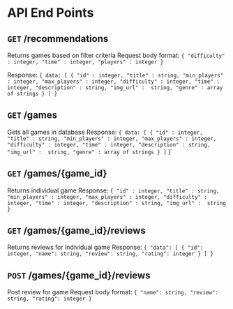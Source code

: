 # API End Points

## `GET` /recommendations
Returns games based on filter criteria
Request body format:
`{
    "difficulty" : integer,
    "time" : integer,
    "players" : integer
}`

Response:
`{
    data: [
        {
            "id" : integer,
            "title" : string,
            "min_players" : integer,
            "max_players" : integer,
            "difficulty" : integer,
            "time" : integer,
            "description" : string,
            "img_url" :  string,
            "genre" : array of strings
        }
    ]
}`

## `GET` /games
Gets all games in database
Response:
`{
    data: [
        {
            "id" : integer,
            "title" : string,
            "min_players" : integer,
            "max_players" : integer,
            "difficulty" : integer,
            "time" : integer,
            "description" : string,
            "img_url" :  string,
            "genre" : array of strings
        }
    ]`
}`


## `GET` /games/{game_id}
Returns individual game
Response: 
`{
    "id" : integer,
    "title" : string,
    "min_players" : integer,
    "max_players" : integer,
    "difficulty" : integer,
    "time" : integer,
    "description" : string,
    "img_url" :  string
}`

## `GET` /games/{game_id}/reviews
Returns reviews for individual game
Response:
`{
    "data": [
        {
            "id": integer,
            "name": string,
            "review": string,
            "rating": integer
        }
    ]
}`

## `POST` /games/{game_id}/reviews
Post review for game
Request body format:
`{
    "name": string,
    "review": string,
    "rating": integer
}`